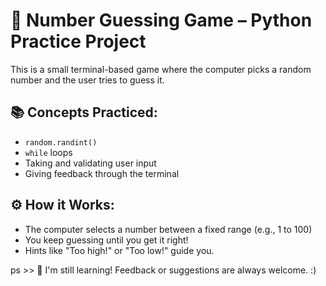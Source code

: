 # 🎲 Number Guessing Game – Python Practice Project
This is a small terminal-based game where the computer picks a random number and the user tries to guess it.

## 📚 Concepts Practiced:
- `random.randint()`
- `while` loops
- Taking and validating user input
- Giving feedback through the terminal

## ⚙️ How it Works:
- The computer selects a number between a fixed range (e.g., 1 to 100)
- You keep guessing until you get it right!
- Hints like "Too high!" or "Too low!" guide you.

ps >> 💬 I'm still learning! Feedback or suggestions are always welcome. :)
